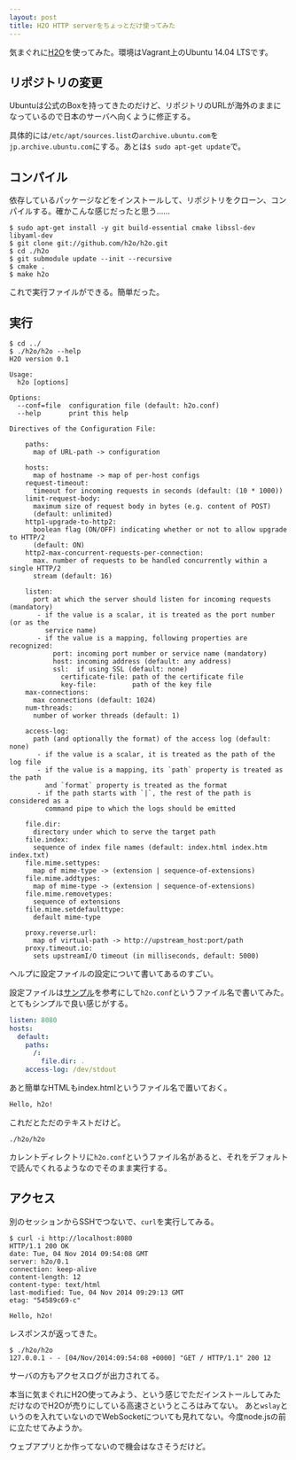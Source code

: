 ```yaml
---
layout: post
title: H2O HTTP serverをちょっとだけ使ってみた
---
```

気まぐれに[H2O](https://github.com/h2o/h2o)を使ってみた。環境はVagrant上のUbuntu 14.04 LTSです。

## リポジトリの変更

Ubuntuは公式のBoxを持ってきたのだけど、リポジトリのURLが海外のままになっているので日本のサーバへ向くように修正する。

具体的には`/etc/apt/sources.list`の`archive.ubuntu.com`を`jp.archive.ubuntu.com`にする。あとは`$ sudo apt-get update`で。

## コンパイル

依存しているパッケージなどをインストールして、リポジトリをクローン、コンパイルする。確かこんな感じだったと思う……

```console
$ sudo apt-get install -y git build-essential cmake libssl-dev libyaml-dev
$ git clone git://github.com/h2o/h2o.git
$ cd ./h2o
$ git submodule update --init --recursive
$ cmake .
$ make h2o
```

これで実行ファイルができる。簡単だった。

## 実行

```console
$ cd ../
$ ./h2o/h2o --help
H2O version 0.1

Usage:
  h2o [options]

Options:
  --conf=file  configuration file (default: h2o.conf)
  --help       print this help

Directives of the Configuration File:

    paths:
      map of URL-path -> configuration

    hosts:
      map of hostname -> map of per-host configs
    request-timeout:
      timeout for incoming requests in seconds (default: (10 * 1000))
    limit-request-body:
      maximum size of request body in bytes (e.g. content of POST)
      (default: unlimited)
    http1-upgrade-to-http2:
      boolean flag (ON/OFF) indicating whether or not to allow upgrade to HTTP/2
      (default: ON)
    http2-max-concurrent-requests-per-connection:
      max. number of requests to be handled concurrently within a single HTTP/2
      stream (default: 16)

    listen:
      port at which the server should listen for incoming requests (mandatory)
       - if the value is a scalar, it is treated as the port number (or as the
         service name)
       - if the value is a mapping, following properties are recognized:
           port: incoming port number or service name (mandatory)
           host: incoming address (default: any address)
           ssl:  if using SSL (default: none)
             certificate-file: path of the certificate file
             key-file:         path of the key file
    max-connections:
      max connections (default: 1024)
    num-threads:
      number of worker threads (default: 1)

    access-log:
      path (and optionally the format) of the access log (default: none)
       - if the value is a scalar, it is treated as the path of the log file
       - if the value is a mapping, its `path` property is treated as the path
         and `format` property is treated as the format
       - if the path starts with `|`, the rest of the path is considered as a
         command pipe to which the logs should be emitted

    file.dir:
      directory under which to serve the target path
    file.index:
      sequence of index file names (default: index.html index.htm index.txt)
    file.mime.settypes:
      map of mime-type -> (extension | sequence-of-extensions)
    file.mime.addtypes:
      map of mime-type -> (extension | sequence-of-extensions)
    file.mime.removetypes:
      sequence of extensions
    file.mime.setdefaulttype:
      default mime-type

    proxy.reverse.url:
      map of virtual-path -> http://upstream_host:port/path
    proxy.timeout.io:
      sets upstreamI/O timeout (in milliseconds, default: 5000)

```

ヘルプに設定ファイルの設定について書いてあるのすごい。

設定ファイルは[サンプル](https://github.com/h2o/h2o/blob/8292f7feb25673defefc044621fa4289a4aa86c0/examples/h2o/h2o.conf)を参考にして`h2o.conf`というファイル名で書いてみた。とてもシンプルで良い感じがする。

```yaml
listen: 8080
hosts:
  default:
    paths:
      /:
        file.dir: .
    access-log: /dev/stdout
```

あと簡単なHTMLもindex.htmlというファイル名で置いておく。

```html
Hello, h2o!
```

これだとただのテキストだけど。

```console
./h2o/h2o
```

カレントディレクトリに`h2o.conf`というファイル名があると、それをデフォルトで読んでくれるようなのでそのまま実行する。

## アクセス

別のセッションからSSHでつないで、`curl`を実行してみる。

```console
$ curl -i http://localhost:8080
HTTP/1.1 200 OK
date: Tue, 04 Nov 2014 09:54:08 GMT
server: h2o/0.1
connection: keep-alive
content-length: 12
content-type: text/html
last-modified: Tue, 04 Nov 2014 09:29:13 GMT
etag: "54589c69-c"

Hello, h2o!
```

レスポンスが返ってきた。

```console
$ ./h2o/h2o
127.0.0.1 - - [04/Nov/2014:09:54:08 +0000] "GET / HTTP/1.1" 200 12

```

サーバの方もアクセスログが出力されてる。

本当に気まぐれにH2O使ってみよう、という感じでただインストールしてみただけなのでH2Oが売りにしている高速さというところはみてない。
あと`wslay`というのを入れていないのでWebSocketについても見れてない。今度node.jsの前に立たせてみようか。

ウェブアプリとか作ってないので機会はなさそうだけど。
